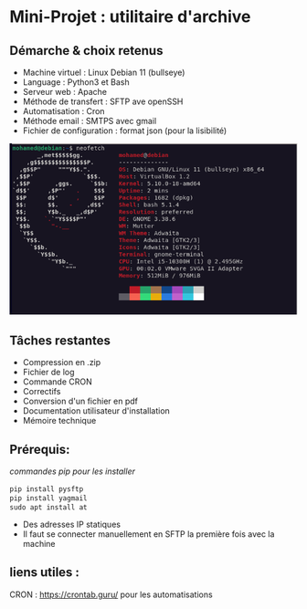 # Mini-Projet : utilitaire d'archive

## Démarche & choix retenus

- Machine virtuel : Linux Debian 11 (bullseye)
- Language : Python3 et Bash
- Serveur web : Apache
- Méthode de transfert : SFTP ave openSSH
- Automatisation : Cron
- Méthode email : SMTPS avec gmail
- Fichier de configuration : format json (pour la lisibilité)

![alt text](neofetch.png)

## Tâches restantes

- Compression en .zip
- Fichier de log
- Commande CRON
- Correctifs
- Conversion d'un fichier en pdf
- Documentation utilisateur d'installation
- Mémoire technique

## Prérequis:

_commandes pip pour les installer_

    pip install pysftp
    pip install yagmail
    sudo apt install at

- Des adresses IP statiques
- Il faut se connecter manuellement en SFTP la première fois avec la machine

## liens utiles :

CRON : https://crontab.guru/ pour les automatisations
